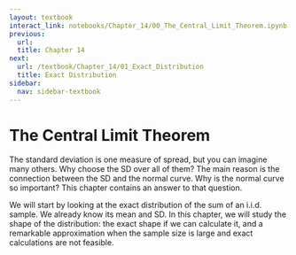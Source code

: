 ```yaml
---
layout: textbook
interact_link: notebooks/Chapter_14/00_The_Central_Limit_Theorem.ipynb
previous:
  url: 
  title: Chapter 14
next:
  url: /textbook/Chapter_14/01_Exact_Distribution
  title: Exact Distribution
sidebar:
  nav: sidebar-textbook
---
```


# The Central Limit Theorem #

The standard deviation is one measure of spread, but you can imagine many others. Why choose the SD over all of them? The main reason is the connection between the SD and the normal curve. Why is the normal curve so important? This chapter contains an answer to that question.

We will start by looking at the exact distribution of the sum of an i.i.d. sample. We already know its mean and SD. In this chapter, we will study the shape of the distribution: the exact shape if we can calculate it, and a remarkable approximation when the sample size is large and exact calculations are not feasible.
